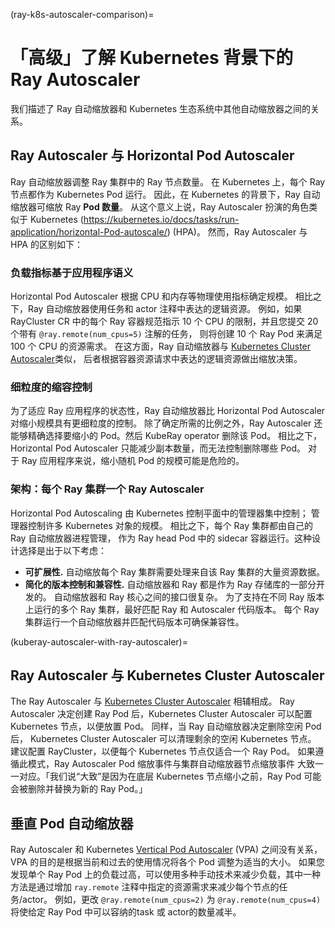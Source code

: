 (ray-k8s-autoscaler-comparison)=
# 「高级」了解 Kubernetes 背景下的 Ray Autoscaler
我们描述了 Ray 自动缩放器和 Kubernetes 生态系统中其他自动缩放器之间的关系。

## Ray Autoscaler 与 Horizo​​ntal Pod Autoscaler
Ray 自动缩放器调整 Ray 集群中的 Ray 节点数量。
在 Kubernetes 上，每个 Ray 节点都作为 Kubernetes Pod 运行。
因此，在 Kubernetes 的背景下，Ray 自动缩放器可缩放 Ray **Pod 数量**。
从这个意义上说，Ray Autoscaler 扮演的角色类似于 Kubernetes (https://kubernetes.io/docs/tasks/run-application/horizontal-Pod-autoscale/) (HPA)。
然而，Ray Autoscaler 与 HPA 的区别如下：

### 负载指标基于应用程序语义
Horizo​​ntal Pod Autoscaler 根据 CPU 和内存等物理使用指标确定规模。
相比之下，Ray 自动缩放器使用任务和 actor 注释中表达的逻辑资源。
例如，如果 RayCluster CR 中的每个 Ray 容器规范指示 10 个 CPU 的限制，并且您提交 20 个带有 `@ray.remote(num_cpus=5)` 注解的任务，
则将创建 10 个 Ray Pod 来满足 100 个 CPU 的资源需求。
在这方面，Ray 自动缩放器与
[Kubernetes Cluster Autoscaler](https://github.com/kubernetes/autoscaler/tree/master/cluster-autoscaler)类似，
后者根据容器资源请求中表达的逻辑资源做出缩放决策。

### 细粒度的缩容控制
为了适应 Ray 应用程序的状态性，Ray 自动缩放器比 Horizo​​ntal Pod Autoscaler 对缩小规模具有更细粒度的控制。
除了确定所需的比例之外，Ray Autoscaler 还能够精确选择要缩小的 Pod。然后 KubeRay operator 删除该 Pod。
相比之下，Horizo​​ntal Pod Autoscaler 只能减少副本数量，而无法控制删除哪些 Pod。
对于 Ray 应用程序来说，缩小随机 Pod 的规模可能是危险的。

### 架构：每个 Ray 集群一个 Ray Autoscaler
Horizontal Pod Autoscaling 由 Kubernetes 控制平面中的管理器集中控制；
管理器控制许多 Kubernetes 对象的规模。
相比之下，每个 Ray 集群都由自己的 Ray 自动缩放器进程管理，
作为 Ray head Pod 中的 sidecar 容器运行。这种设计选择是出于以下考虑：

- **可扩展性.** 自动缩放每个 Ray 集群需要处理来自该 Ray 集群的大量资源数据。
- **简化的版本控制和兼容性.** 自动缩放器和 Ray 都是作为 Ray 存储库的一部分开发的。
自动缩放器和 Ray 核心之间的接口很复杂。
为了支持在不同 Ray 版本上运行的多个 Ray 集群，最好匹配 Ray 和 Autoscaler 代码版本。
每个 Ray 集群运行一个自动缩放器并匹配代码版本可确保兼容性。

(kuberay-autoscaler-with-ray-autoscaler)=
## Ray Autoscaler 与 Kubernetes Cluster Autoscaler
The Ray Autoscaler 与 [Kubernetes Cluster Autoscaler](https://github.com/kubernetes/autoscaler/tree/master/cluster-autoscaler) 相辅相成。
Ray Autoscaler 决定创建 Ray Pod 后，Kubernetes Cluster Autoscaler
可以配置 Kubernetes 节点，以便放置 Pod。
同样，当 Ray 自动缩放器决定删除空闲 Pod 后，
Kubernetes Cluster Autoscaler 可以清理剩余的空闲 Kubernetes 节点。
建议配置 RayCluster，以便每个 Kubernetes 节点仅适合一个 Ray Pod。
如果遵循此模式，Ray Autoscaler Pod 缩放事件与集群​​自动缩放器节点缩放事件
大致一一对应。「我们说“大致”是因为在底层 Kubernetes 节点缩小之前，Ray Pod 可能会被删除并替换为新的 Ray Pod。」


## 垂直 Pod 自动缩放器
Ray Autoscaler 和 Kubernetes [Vertical Pod Autoscaler](https://github.com/kubernetes/autoscaler/tree/master/vertical-pod-autoscaler) (VPA) 之间没有关系，
VPA 的目的是根据当前和过去的使用情况将各个 Pod 调整为适当的大小。
如果您发现单个 Ray Pod 上的负载过高，可以使用多种手动技术来减少负载，其中一种方法是通过增加 `ray.remote` 注释中指定的资源需求来减少每个节点的任务/actor。
例如，更改 `@ray.remote(num_cpus=2)` 为 `@ray.remote(num_cpus=4)`
将使给定 Ray Pod 中可以容纳的task 或 actor的数量减半。

